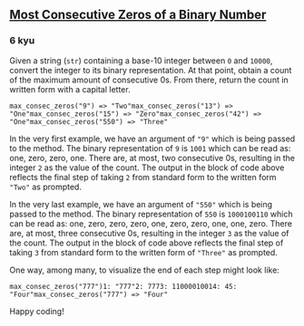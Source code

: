 <h2><a href=https://www.codewars.com/kata/59decdf40863c76ae3000080/train/javascript target="_blank">Most Consecutive Zeros of a Binary Number</a></h2><h3>6 kyu</h3><p>Given a string (<code>str</code>) containing a base-10 integer between <code>0</code> and <code>10000</code>, convert the integer to its binary representation. At that point, obtain a count of the maximum amount of consecutive 0s. From there, return the count in written form with a capital letter.</p><pre><code class="language-ruby"><span class="cm-variable">max_consec_zeros</span>(<span class="cm-string">"9"</span>) <span class="cm-operator">=&gt;</span> <span class="cm-string">"Two"</span><span class="cm-variable">max_consec_zeros</span>(<span class="cm-string">"13"</span>) <span class="cm-operator">=&gt;</span> <span class="cm-string">"One"</span><span class="cm-variable">max_consec_zeros</span>(<span class="cm-string">"15"</span>) <span class="cm-operator">=&gt;</span> <span class="cm-string">"Zero"</span><span class="cm-variable">max_consec_zeros</span>(<span class="cm-string">"42"</span>) <span class="cm-operator">=&gt;</span> <span class="cm-string">"One"</span><span class="cm-variable">max_consec_zeros</span>(<span class="cm-string">"550"</span>) <span class="cm-operator">=&gt;</span> <span class="cm-string">"Three"</span></code></pre><p>In the very first example, we have an argument of <code>"9"</code> which is being passed to the method. The binary representation of <code>9</code> is <code>1001</code> which can be read as: one, zero, zero, one. There are, at most, two consecutive 0s, resulting in the integer <code>2</code> as the value of the count. The output in the block of code above reflects the final step of taking <code>2</code> from standard form to the written form <code>"Two"</code> as prompted.</p><p>In the very last example, we have an argument of <code>"550"</code> which is being passed to the method. The binary representation of <code>550</code> is <code>1000100110</code> which can be read as: one, zero, zero, zero, one, zero, zero, one, one, zero. There are, at most, three consecutive 0s, resulting in the integer <code>3</code> as the value of the count. The output in the block of code above reflects the final step of taking <code>3</code> from standard form to the written form of <code>"Three"</code> as prompted.</p><p>One way, among many, to visualize the end of each step might look like:</p><pre><code>max_consec_zeros("777")1: "777"2: 7773: 11000010014: 45: "Four"max_consec_zeros("777") =&gt; "Four"</code></pre><p>Happy coding!</p>